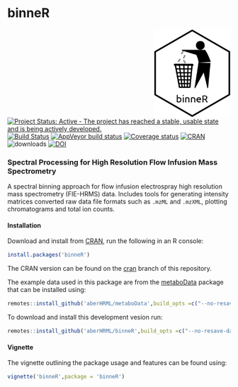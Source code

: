 # binneR

<img align = "right" src="inst/sticker/binneRsticker.png" height = "200">

[![Project Status: Active - The project has reached a stable, usable state and is being actively developed.](http://www.repostatus.org/badges/0.1.0/active.svg)](http://www.repostatus.org/#active)
[![Build Status](https://travis-ci.org/aberHRML/binneR.svg)](https://travis-ci.org/aberHRML/binneR) 
[![AppVeyor build status](https://ci.appveyor.com/api/projects/status/github/jasenfinch/binneR?branch=master&svg=true)](https://ci.appveyor.com/project/jasenfinch/binneR)
[![Coverage status](https://codecov.io/gh/jasenfinch/binneR/branch/master/graph/badge.svg)](https://codecov.io/github/jasenfinch/binneR?branch=master)
[![CRAN](https://www.r-pkg.org/badges/version/binneR)](https://cran.r-project.org/web/packages/binneR/index.html)
![downloads](https://cranlogs.r-pkg.org/badges/binneR)
[![DOI](https://zenodo.org/badge/33118371.svg)](https://zenodo.org/badge/latestdoi/33118371)


### Spectral Processing for High Resolution Flow Infusion Mass Spectrometry

A spectral binning approach for flow infusion  electrospray high resolution mass spectrometry (FIE-HRMS) data.
Includes tools for generating intensity matrices converted raw data file formats such as `.mzML` and `.mzXML`, plotting chromatograms and total ion counts.

#### Installation

Download and install from [CRAN](https://cran.r-project.org/web/packages/binneR/index.html), run the following in an R console:

``` r
install.packages('binneR')
```

The CRAN version can be found on the [cran](https://github.com/aberHRML/binneR/tree/cran) branch of this repository.

The example data used in this package are from the [metaboData](https://github.com/aberHRML/metaboData) package that can be installed using:

``` r
remotes::install_github('aberHRML/metaboData',build_opts =c("--no-resave-data", "--no-manual"))
```

To download and install this development vesion run:

``` r
remotes::install_github('aberHRML/binneR',build_opts =c("--no-resave-data", "--no-manual"))
```

#### Vignette

The vignette outlining the package usage and features can be found using:

``` r
vignette('binneR',package = 'binneR')
```
